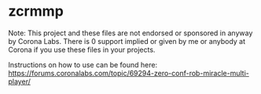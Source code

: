 # zcrmmp
Note:
This project and these files are not endorsed or sponsored in anyway by Corona Labs. There is 0 support implied or given by me or anybody at Corona if you use these files in your projects.

Instructions on how to use can be found here:
https://forums.coronalabs.com/topic/69294-zero-conf-rob-miracle-multi-player/
